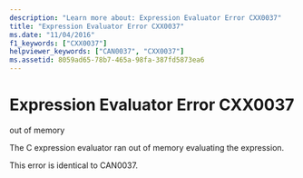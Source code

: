 ```yaml
---
description: "Learn more about: Expression Evaluator Error CXX0037"
title: "Expression Evaluator Error CXX0037"
ms.date: "11/04/2016"
f1_keywords: ["CXX0037"]
helpviewer_keywords: ["CAN0037", "CXX0037"]
ms.assetid: 8059ad65-78b7-465a-98fa-387fd5873ea6
---
```

# Expression Evaluator Error CXX0037

out of memory

The C expression evaluator ran out of memory evaluating the expression.

This error is identical to CAN0037.
